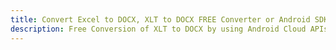---title: Convert Excel to DOCX, XLT to DOCX FREE Converter or Android SDKdescription: Free Conversion of XLT to DOCX by using Android Cloud APIs & SDKs. Also Create, Edit & Render Microsoft Excel, CSV and SpreadsheetML worksheets or spreadsheet in the Cloud.---